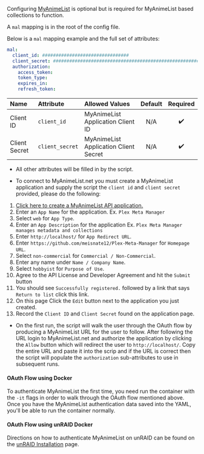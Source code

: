 Configuring [MyAnimeList](https://myanimelist.net/) is optional but is required for MyAnimeList based collections to function.

A `mal` mapping is in the root of the config file.

Below is a `mal` mapping example and the full set of attributes:
```yaml
mal:
  client_id: ################################
  client_secret: ################################################################
  authorization:
    access_token:
    token_type:
    expires_in:
    refresh_token:
```

| Name | Attribute | Allowed Values | Default | Required |
| :--- | :--- | :--- | :---: | :---: |
| Client ID | `client_id` | MyAnimeList Application Client ID | N/A | :heavy_check_mark: |
| Client Secret | `client_secret` | MyAnimeList Application Client Secret | N/A | :heavy_check_mark: |

* All other attributes will be filled in by the script.

* To connect to MyAnimeList.net you must create a MyAnimeList application and supply the script the `client id` and `client secret` provided, please do the following:
1. [Click here to create a MyAnimeList API application.](https://myanimelist.net/apiconfig/create)
2. Enter an `App Name` for the application. Ex. `Plex Meta Manager`
3. Select `web` for `App Type`.
4. Enter an `App Description` for the application Ex. `Plex Meta Manager manages metadata and collections`
5. Enter `http://localhost/` for `App Redirect URL`.
6. Enter `https://github.com/meisnate12/Plex-Meta-Manager` for `Homepage URL`.
7. Select `non-commercial` for `Commercial / Non-Commercial`.
8. Enter any name under `Name / Company Name`.
9. Select `hobbyist` for `Purpose of Use`.
10. Agree to the API License and Developer Agreement and hit the `Submit` button
11. You should see `Successfully registered.` followed by a link that says `Return to list` click this link.
12. On this page Click the `Edit` button next to the application you just created.
13. Record the `Client ID` and `Client Secret` found on the application page.

* On the first run, the script will walk the user through the OAuth flow by producing a MyAnimeList URL for the user to follow. After following the URL login to MyAnimeList.net and authorize the application by clicking the `Allow` button which will redirect the user to `http://localhost/`. Copy the entire URL and paste it into the scrip and if the URL is correct then the script will populate the `authorization` sub-attributes to use in subsequent runs.

#### OAuth Flow using Docker

To authenticate MyAnimeList the first time, you need run the container with the `-it` flags in order to walk through the OAuth flow mentioned above. Once you have the MyAnimeList authentication data saved into the YAML, you'll be able to run the container normally.

#### OAuth Flow using unRAID Docker

Directions on how to authenticate MyAnimeList on unRAID can be found on the [unRAID Installation](https://github.com/meisnate12/Plex-Meta-Manager/wiki/unRAID-Walkthrough#advanced-installation-authenticating-trakt-or-myanimelist) page.